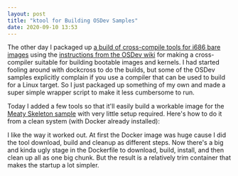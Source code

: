 ```yaml
---
layout: post
title: "ktool for Building OSDev Samples"
date: 2020-09-10 13:53
---
```

The other day I packaged up
[a build of cross-compile tools for i686 bare images](https://github.com/mikerowehl/ktool)
using the
[instructions from the OSDev wiki](https://wiki.osdev.org/GCC_Cross-Compiler)
for making a cross-compiler suitable for building bootable images and kernels.
I had started fooling around with dockcross to do the builds, but some of the
OSDev samples explicitly complain if you use a compiler that can be used to
build for a Linux target. So I just packaged up something of my own and made
a super simple wrapper script to make it less cumbersome to run.

Today I added a few tools so that it'll easily build a workable image for the
[Meaty Skeleton sample](https://wiki.osdev.org/Meaty_Skeleton) with very
little setup required. Here's how to do it from a clean system (with Docker
already installed):

<script src="https://gist.github.com/mikerowehl/85ba878ef3b22b0154256f9bbcd04ee9.js"></script>

I like the way it worked out. At first the Docker image was huge cause I did
the tool download, build and cleanup as different steps. Now there's a big
and kinda ugly stage in the Dockerfile to download, build, install, and then
clean up all as one big chunk. But the result is a relatively trim container
that makes the startup a lot simpler.
